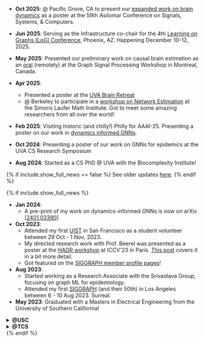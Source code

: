 * **Oct 2025**: @ Pacific Grove, CA to present our <a href="/effectome/causal.pdf"  target="_blank">expanded work on brain dynamics</a> as a poster at the 59th Asilomar Conference on Signals, Systems, & Computers. 

* **Jun 2025**: Serving as the Infrastructure co-chair for the 4th <a href="https://logconference.org"  target="_blank">Learning on Graphs (LoG) Conference</a>, Phoenix, AZ. Happening December 10-12, 2025.

* **May 2025**:  Presented our preliminary work on causal brain estimation as an <a href="https://gspworkshop.org/schedule/#:~:text=Mutnuri%20et%20al"  target="_blank">oral</a> (remotely) at the Graph Signal Processing Workshop in Montreal, Canada. 

* **Apr 2025**: 
    - Presented a poster at the <a href="https://braininstitute.virginia.edu/know-you-go-uva-brain-retreat"  target="_blank">UVA Brain Retreat</a> 
    - @ Berkeley to participate in a <a href="https://www.slmath.org/workshops/1098"  target="_blank">workshop on Network Estimation</a> at the Simons Laufer Math Institute. Got to meet some amazing researchers from all over the world!

* **Feb 2025**: Visiting historic (and chilly!) Philly for AAAI-25. Presenting a poster on our work in <a href="{{ 'assets/pdf/dyngnn.pdf' | relative_url }}"  target="_blank">dynamics informed GNNs</a>.

* **Oct 2024**: Presenting a poster of our work on GNNs for epidemics at the UVA CS Research Symposium

* **Aug 2024**: Started as a CS PhD @ UVA with the Biocomplexity Institute! 


{% if include.show_full_news == false %}
See older updates <a href="{{ '/full-news/' | relative_url }}"  target="_blank">here</a>.
{% endif %}


{% if include.show_full_news %}
* **Jan 2024**: 
    - A pre-print of my work on dynamics-informed GNNs is now on arXiv [<a href="https://arxiv.org/abs/2401.03390"  target="_blank">2401.03390</a>]
* **Oct 2023**: 
    - Attended my first [UIST](https://uist.acm.org/2023/) in San Francisco as a student volunteer between 29 Oct - 1 Nov, 2023.
    - My directed research work with Prof. Beerel was presented as a poster at the [HADR workshop](https://www.hadr.ai/previous-versions/iccv-2023/accepted-papers-iccv23) at ICCV'23 in Paris. [This post](/research/firefly) covers it in a bit more detail.
    - Got featured on the [SIGGRAPH member profile pages](https://www.siggraph.org/inside-siggraph/member-profiles/profile/?member=srikar-mutnuri)!
* **Aug 2023**: 
    - Started working as a Research Associate with the Srivastava Group, focusing on graph ML for epidemiology.
    - Attended my first [SIGGRAPH](https://s2023.siggraph.org) (and their 50th) in Los Angeles between 6 - 10 Aug 2023. Surreal.
* **May 2023**: Graduated with a Masters in Electrical Engineering from the University of Southern California!

<details>
  <summary><strong>@USC</strong></summary>
    <ul>
        <li><strong>Spring 2023</strong>:
        <ul>
            <li>Worked on agent based models for epidemiology under Prof. Srivastava </li>
            <li>Continued work at the E2S2C group and the HaRVI lab</li>
            <li>Worked as a course producer for the CS526 Mobile Games course with Prof. Easley</li>
        </ul>
        </li>
        <li><strong>Fall 2022</strong>:
        <ul>
            <li>Joined the E2S2C group, focusing on synthetic data generation using Unreal Engine under Prof. Peter Beerel.</li>
            <li>Worked on causal inference using graph spectra under Prof. Mitra</li>
            <li>Worked as the course producer for the CS526 Mobile Games (Prof. Easley) and the CS420 Computer Graphics (Prof. Nealen) courses.</li>
        </ul>
        </li>
        <li><strong>Summer 2022</strong>:
        <ul>
            <li>Joined the HaRVI Lab, focusing on haptic wearables for VR under Prof. Heather Culbertson.</li>
            <li>Worked with the USC Credit Union with the Digital Experience team, auditing new membership accounts.</li>
        </ul>
        </li>
        <li><strong>March 2022</strong>:
        <ul>
            <li>My tech-edited book, Unity Apprentice, got published!</li>
        </ul>
        </li>
        <li><strong>Spring 2022</strong>:
        <ul>
            <li>Worked on point cloud denoising with graph signal processing under Prof. Ortega.</li>
            <li>Worked on offline inference for ASL on video streams under Prof. Franzke.</li>
        </ul>
        </li>
        <li><strong>January 2022</strong>:
        <ul>
            <li>Moved to Los Angeles, US to attend in-person at USC!</li>
        </ul>
        </li>
        <li><strong>August 2021</strong>:
        <ul>
            <li>Started grad school (remotely) at the University of Southern California!</li>
        </ul>
        </li>
    </ul>
</details>

<details>
    <summary><strong>@TCS</strong></summary>
    Work generally under NDA, but sharing a few highlights here:
    <ul>
        <li><strong>Aug 2021</strong>: Leaving TCS after five wonderful years to pursue grad studies. Been quite a memorable period!</li>
        <li><strong>2019</strong>: Won the Most Innovative Usecase Award from Adobe India at their Hackathon!</li>
        <li><strong>2018</strong>: Published an article on Classical music in TCS' internal magazine</li>
        <li><strong>2017</strong>: Moved to the Immersive Technologies team, started work on AR/VR and games.</li>
        <li><strong>2016</strong>:
            <ul>
                <li><strong>November</strong>: Moved to Chennai and joined TCS offices there! Started work with the Big Data team.</li>
                <li><strong>August</strong>: Joined Tata Consultancy Services, started training at Trivandrum, Kerala.</li>
            </ul>
        </li>
    </ul>
</details>
{% endif %}